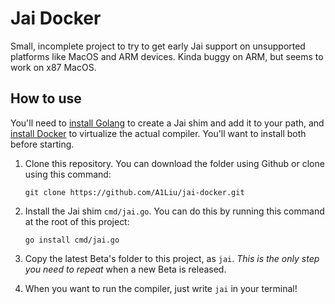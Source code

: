 # Jai Docker
Small, incomplete project to try to get early Jai support on unsupported platforms
like MacOS and ARM devices. Kinda buggy on ARM, but seems to work on x87 MacOS.

## How to use
You'll need to [install Golang](https://golang.org/doc/install) to create a Jai
shim and add it to your path, and [install Docker](https://docs.docker.com/get-docker/)
to virtualize the actual compiler. You'll want to install both before starting.

1. Clone this repository. You can download the folder using Github or clone using
   this command:

   ```
   git clone https://github.com/A1Liu/jai-docker.git
   ```

2. Install the Jai shim `cmd/jai.go`. You can do this by running this command at
   the root of this project:

   ```
   go install cmd/jai.go
   ```

3. Copy the latest Beta's folder to this project, as `jai`. *This is the only step
   you need to repeat* when a new Beta is released.

4. When you want to run the compiler, just write `jai` in your terminal!
